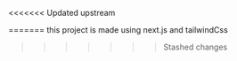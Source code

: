 <<<<<<< Updated upstream

=======
this project is made using next.js and tailwindCss
>>>>>>> Stashed changes
